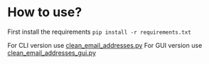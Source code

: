 # How to use?

First install the requirements
  ```pip install -r requirements.txt```

For CLI version use [clean_email_addresses.py](clean_email_addresses.py)
For GUI version use [clean_email_addresses_gui.py](clean_email_addresses_gui.py)

